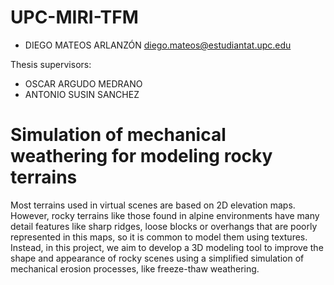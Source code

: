 # UPC-MIRI-TFM

* DIEGO MATEOS ARLANZÓN diego.mateos@estudiantat.upc.edu

Thesis supervisors:
* OSCAR ARGUDO MEDRANO
* ANTONIO SUSIN SANCHEZ

# Simulation of mechanical weathering for modeling rocky terrains
Most terrains used in virtual scenes are based on 2D elevation maps. However, rocky terrains like those found in alpine environments have many detail features like sharp ridges, loose blocks or overhangs that are poorly represented in this maps, so it is common to model them using textures. Instead, in this project, we aim to develop a 3D modeling tool to improve the shape and appearance of rocky scenes using a simplified simulation of mechanical erosion processes, like freeze-thaw weathering.
